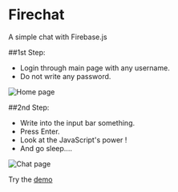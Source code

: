 # Firechat
A simple chat with Firebase.js

##1st Step:

* Login through main page with any username.
* Do not write any password.

![Home page](http://image.noelshack.com/fichiers/2016/10/1457625851-screenshot-2.png)

##2nd Step:

* Write into the input bar something.
* Press Enter.
* Look at the JavaScript's power !
* And go sleep....

![Chat page](http://image.noelshack.com/fichiers/2016/10/1457625851-screenshot-3.png)

Try the [demo](http://hizen.fr/fire/)

